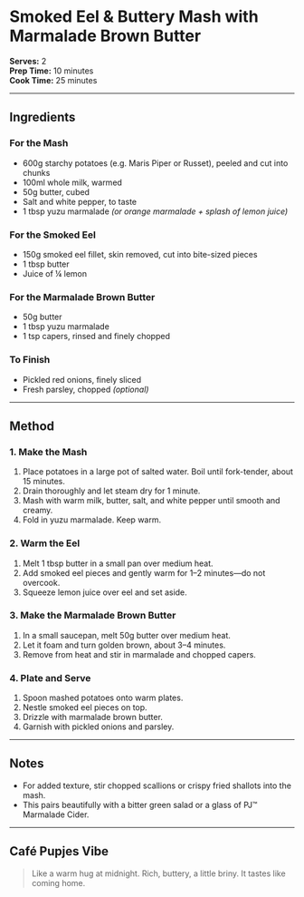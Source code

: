 # Smoked Eel & Buttery Mash with Marmalade Brown Butter

**Serves:** 2  
**Prep Time:** 10 minutes  
**Cook Time:** 25 minutes  

---

## Ingredients

### For the Mash
- 600g starchy potatoes (e.g. Maris Piper or Russet), peeled and cut into chunks  
- 100ml whole milk, warmed  
- 50g butter, cubed  
- Salt and white pepper, to taste  
- 1 tbsp yuzu marmalade *(or orange marmalade + splash of lemon juice)*  

### For the Smoked Eel
- 150g smoked eel fillet, skin removed, cut into bite-sized pieces  
- 1 tbsp butter  
- Juice of ¼ lemon  

### For the Marmalade Brown Butter
- 50g butter  
- 1 tbsp yuzu marmalade  
- 1 tsp capers, rinsed and finely chopped  

### To Finish
- Pickled red onions, finely sliced  
- Fresh parsley, chopped *(optional)*  

---

## Method

### 1. Make the Mash
1. Place potatoes in a large pot of salted water. Boil until fork-tender, about 15 minutes.  
2. Drain thoroughly and let steam dry for 1 minute.  
3. Mash with warm milk, butter, salt, and white pepper until smooth and creamy.  
4. Fold in yuzu marmalade. Keep warm.

### 2. Warm the Eel
1. Melt 1 tbsp butter in a small pan over medium heat.  
2. Add smoked eel pieces and gently warm for 1–2 minutes—do not overcook.  
3. Squeeze lemon juice over eel and set aside.

### 3. Make the Marmalade Brown Butter
1. In a small saucepan, melt 50g butter over medium heat.  
2. Let it foam and turn golden brown, about 3–4 minutes.  
3. Remove from heat and stir in marmalade and chopped capers.

### 4. Plate and Serve
1. Spoon mashed potatoes onto warm plates.  
2. Nestle smoked eel pieces on top.  
3. Drizzle with marmalade brown butter.  
4. Garnish with pickled onions and parsley.

---

## Notes

- For added texture, stir chopped scallions or crispy fried shallots into the mash.
- This pairs beautifully with a bitter green salad or a glass of PJ™ Marmalade Cider.

---

## Café Pupjes Vibe

> Like a warm hug at midnight. Rich, buttery, a little briny. It tastes like coming home.